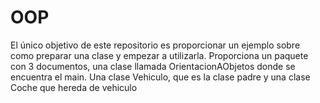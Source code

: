 # OOP
El único objetivo de este repositorio es proporcionar un ejemplo sobre como preparar una clase
y empezar a utilizarla. Proporciona un paquete con 3 documentos, una clase llamada OrientacionAObjetos donde se
encuentra el main. Una clase Vehiculo, que es la clase padre y una clase Coche que hereda de vehiculo
